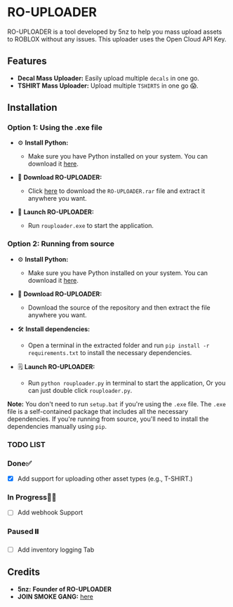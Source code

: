 # RO-UPLOADER

RO-UPLOADER is a tool developed by 5nz to help you mass upload assets to ROBLOX without any issues. This uploader uses the Open Cloud API Key.

## Features

- **Decal Mass Uploader:** Easily upload multiple `decals` in one go.
- **TSHIRT Mass Uploader:** Upload multiple `TSHIRTS` in one go 😱.

## Installation

### Option 1: Using the .exe file

- ⚙️ **Install Python:**
   - Make sure you have Python installed on your system. You can download it [here](https://www.python.org/downloads/).

- 📂 **Download RO-UPLOADER:**
   - Click [here](https://github.com/5nz/RO-UPLOADER/releases/tag/v1) to download the `RO-UPLOADER.rar` file and extract it anywhere you want.

- 🚀 **Launch RO-UPLOADER:**
   - Run `rouploader.exe` to start the application.

### Option 2: Running from source

- ⚙️ **Install Python:**
   - Make sure you have Python installed on your system. You can download it [here](https://www.python.org/downloads/).

- 📂 **Download RO-UPLOADER:**
   - Download the source of the repository and then extract the file anywhere you want.

- 🛠️ **Install dependencies:**
   - Open a terminal in the extracted folder and run `pip install -r requirements.txt` to install the necessary dependencies.

- 🗒️ **Launch RO-UPLOADER:**
   - Run `python rouploader.py` in terminal to start the application, Or you can just double click `rouploader.py`.

**Note:** You don't need to run `setup.bat` if you're using the `.exe` file. The `.exe` file is a self-contained package that includes all the necessary dependencies. If you're running from source, you'll need to install the dependencies manually using `pip`.

### TODO LIST

### Done✅
- [X] Add support for uploading other asset types (e.g., T-SHIRT.)

### In Progress🧑‍💻
- [ ] Add webhook Support

### Paused⏸️
- [ ] Add inventory logging Tab


## Credits

* **5nz:** **Founder of RO-UPLOADER**
* **JOIN SMOKE GANG:** [here](https://discord.gg/4wffQmV6mR)
